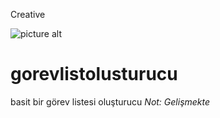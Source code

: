Creative




![picture alt]( https://media.giphy.com/media/HoIrPgqTBiB2XvVEf7/giphy.gif "OWNER")




# gorevlistolusturucu

basit bir görev listesi oluşturucu *Not: Gelişmekte*
